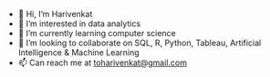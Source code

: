 - 👋 Hi, I’m Harivenkat
- 👀 I’m interested in data analytics
- 🌱 I’m currently learning computer science 
- 💞️ I’m looking to collaborate on SQL, R, Python, Tableau, Artificial Intelligence & Machine Learning
- 📫 Can reach me at toharivenkat@gmail.com

<!---
hari8github/hari8github is a ✨ special ✨ repository because its `README.md` (this file) appears on your GitHub profile.
You can click the Preview link to take a look at your changes.
--->
